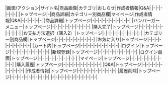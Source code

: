 |画面/アクション|サイト名|商品画像|カテゴリ|おしらせ|作成者情報|Q&A|
|-|-|-|-|-|-|
|トップページ|-|商品詳細|カテゴリー別商品欄|マイページ|作成者情報|Q&A|-|-|-|-|-|-|
|商品詳細|トップページ|-|-|-|-|-|-|-|-|-|-|-|
|ハンバーガーメニュー|トップページ|-|-|-|-|-|-|-|-|-|-|-|
|購入完了|トップページ|-|-|-|-|-|-|-|-|-|-|-|
|お支払方法選択（購入2）|トップページ|-|-|-|-|-|-|-|-|-|-|-|
|カテゴリー別商品欄|トップページ|-|-|-|-|-|-|-|-|-|-|-|
|お気に入り|トップページ|-|-|-|-|-|-|-|-|-|-|-|
|カート内|トップページ|-|-|-|-|-|-|-|-|-|-|-|
|ログイン|トップページ|-|-|-|-|-|-|-|-|-|-|-|
|新規登録|トップページ|-|-|-|-|-|-|-|-|-|-|-|
|ログイン画面|トップページ|-|-|-|-|-|-|-|-|-|-|-|
|マイページ|トップページ|-|-|-|-|-|-|-|-|-|-|-|
|購入履歴|トップページ|-|-|-|-|-|-|-|-|-|-|-|
|Q&A|トップページ|-|-|-|-|-|-|-|-|-|-|-|
|作成者情報|トップページ|-|-|-|-|-|-|-|-|-|-|-|
|履歴削除|トップページ|-|-|-|-|-|-|-|-|-|-|-|
|-|-|-|-|-|-|-|-|-|-|-|-|-|
